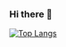 ### Hi there 👋

<!--
**curet/curet** is a ✨ _special_ ✨ repository because its `README.md` (this file) appears on your GitHub profile.


Here are some ideas to get you started:

* 🔭 I’m currently working on iOS Development
* 🌱 I’m currently learning SwiftUI
* 👯 I’m looking to collaborate on Machine Learning Projects
* 🤔 I’m looking for help with Web Development
- 💬 Ask me about ...
- 📫 How to reach me: ...
- 😄 Pronouns: ...
- ⚡ Fun fact: ...
-->

[![Top Langs](https://github-readme-stats.vercel.app/api/top-langs/?username=curet&layout=compact)](https://github.com/curet/github-readme-stats)
